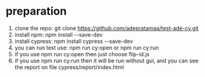 # preparation

1. clone the repo: git clone https://github.com/adepratamaa/test-ade-cy.git
2. install npm: npm install --save-dev
3. install cypress: npm install cypress --save-dev
4. you can run test use: npm run cy:open or npm run cy:run 
5. if you use npm run cy:open then just choose flip-id.js
6. if you use npm run cy:run then it will be run without gui, 
    and you can see the report on file cypress/report/index.html

